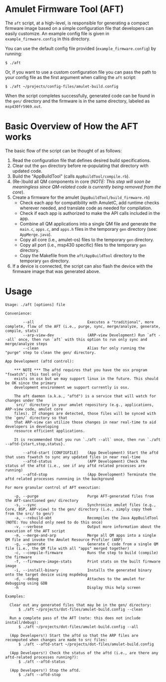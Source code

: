 # Amulet Firmware Tool (AFT)

The `aft` script, at a high-level, is responsible for generating a compact firmware image based on a simple configuration file that developers can easily customize. An example config file is given in `example_firmware.config` in this directory.

You can use the default config file provided (`example_firmware.config`) by running:

```
$ ./aft
```

Or, if you want to use a custom configuration file you can pass the path to your config file as the first argument when calling the `aft` script:

```
$ ./aft ~/projects/config-files/amulet-build.config
```

When the script completes successfully, generated code can be found in the `gen/` directory and the firmware is in the same directory, labeled as `msp430fr5969.out`.

# Basic Overview of How the AFT works

The basic flow of the script can be thought of as follows: 

1. Read the configuration file that defines desired build specifications. 
2. Clear out the `gen` directory before re-populating that directory with updated code.
3. Build the "AppBuildTool" (calls `AppBuildTool/compile.rb`).
4. (Re-)build all QM components in core (*NOTE: This step will soon be meaningless since QM-related code is currently being removed from the core*).
5. Create a firmware for the amulet (`AppBuildTool/build_firmware.rb`)
	- Check each app for compatibility with AmuletC, add runtime checks wherever needed, and translate code as needed for compilation.
	- Check if each app is authorized to make the API calls included in the app.
  	- Combine all QM applications into a single QM file and generate the `main.c`, `apps.c`, and `apps.h` files in the temporary `gen` directory (see: `AppMerge.java`).
  	- Copy all core (i.e., amulet-os) files to the temporary `gen` directory.
  	- Copy all port (i.e., msp430 specific) files to the temporary `gen` directory.
  	- Copy the Makefile from the `aft/AppBuildTool` directory to the temporary `gen` directory.
6. If a device is connected, the script can also flash the device with the firmware image that was generated above.

# Usage

	Usage: ./aft [options] file

	Convenience:

	        --all                        Executes a "traditional", more complete, flow of the AFT (i.e., purge, sync, merge/analyze, generate, compile, stats)
	        --arp-view-dev               (ARP-view Development) Run `aft --all` once, then run `aft` with this option to run only sync and merge/analyze steps
	        --clean                      Alias for only running the "purge" step to clean the gen/ directory.

	App Development (aftd control):

	    *** NOTE *** The aftd requires that you have the osx program "fswatch"; this tool only
	    exists on osx but we may support linux in the future. This should be OK since the primary
	    development environment we support currently is osx.

	    The aft daemon (a.k.a., "aftd") is a service that will watch for changes under the
	    `src/` directory in your amulet repository (e.g., applications, ARP-view code, amulet core
	    files). If changes are detected, those files will be synced with the `gen/` directory so that
	    that ARP-view can utilize those changes in near real-time to aid developers in developing
	    resource efficient applications.

	    It is recommended that you run `./aft --all` once, then run `./aft --aftd-{start,stop,status}.

	        --aftd-start [CONFIGFILE]    (App Development) Start the aftd that uses fswatch to sync any updated files in near real-time
	        --aftd-status                (APP Development) Check the status of the aftd (i.e., see if any aftd related processes are running)
	        --aftd-stop                  (App Development) Terminate the aftd related processes runnning in the background

	For more granular control of AFT execution:

	    -p, --purge                      Purge AFT-generated files from the AFT-sanctioned gen/ directory
	    -s, --sync                       Synchronize amulet files (e.g., Core, BSP, ARP-view) to the gen/ directory (i.e., simply copy them from the src/ to gen/)
	    -a, --rebuild-abt                Recompiles the Java AppBuildTool (NOTE: You should only need to do this once)
	    -v, --verbose                    Output more information about the execution of the AFT script
	    -m, --merge-and-arp              Merge all QM apps into a single QM file and invoke the Amulet Resource Profiler (ARP)
	    -g, --generate                   Generate C code from a single QM file (i.e., the QM file with all "apps" merged together)
	    -c, --compile-firmware           Runs the step to build (compile) the firmware
	    -f, --firmware-image-stats       Print stats on the built firmware image
	    -i, --install-binary             Installs the generated binary onto the target device using mspdebug
	    -d, --debug                      Attaches to the amulet for debugging using GDB
	    -h                               Display this help screen

	Examples:

	  Clear out any generated files that may be in the gen/ directory:
	      $ ./aft ~/projects/dot-files/amulet-build.config --clean

	  Run a complete pass of the AFT (note: this does not include install/debug):
	      $ ./aft ~/projects/dot-files/amulet-build.config --all

	  (App Developers!) Start the aftd so that the ARP files are recomputed when changes are made to src files:
	      $ ./aft --aftd-start ~/projects/dot-files/amulet-build.config

	  (App Developers!) Check the status of the aftd (i.e., are there any aftd-related processes running?):
	      $ ./aft --aftd-status

	  (App Developers!) Stop the aftd.
	      $ ./aft --aftd-stop